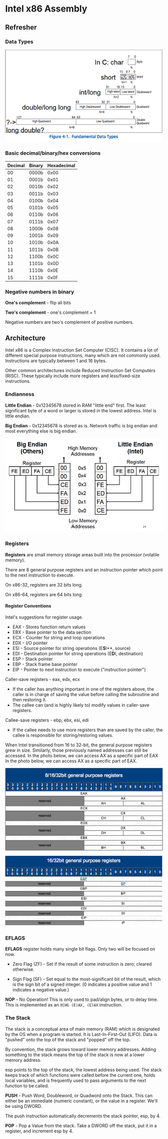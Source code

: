 # Intel x86 Assembly

## Refresher

### Data Types

![Fundamental Data Types](assets/intro-x86_1.png)

### Basic decimal/binary/hex conversions

| Decimal | Binary | Hexadecimal |
|---------|--------|-------------|
| 00      | 0000b  | 0x00        |
| 01      | 0001b  | 0x01        |
| 02      | 0010b  | 0x02        |
| 03      | 0011b  | 0x03        |
| 04      | 0100b  | 0x04        |
| 05      | 0101b  | 0x05        |
| 06      | 0110b  | 0x06        |
| 07      | 0111b  | 0x07        |
| 08      | 1000b  | 0x08        |
| 09      | 1001b  | 0x09        |
| 10      | 1010b  | 0x0A        |
| 11      | 1011b  | 0x0B        |
| 12      | 1100b  | 0x0C        |
| 13      | 1101b  | 0x0D        |
| 14      | 1110b  | 0x0E        |
| 15      | 1111b  | 0x0F        |

### Negative numbers in binary

**One's complement** - flip all bits

**Two's complement** - one's complement + 1

Negative numbers are two's complement of positive numbers.

## Architecture

Intel x86 is a Complex Instruction Set Computer (CISC). It contains a lot of
different special purpose instructions, many which are not commonly used.
Instructions are typically between 1 and 16 bytes.

Other common architectures include Reduced Instruction Set Computers (RISC).
These typically include more registers and less/fixed-size instructions.

### Endianness

**Little Endian** - 0x12345678 stored in RAM "little end" first. The least significant byte of a word or larger is stored in the lowest address. Intel is little endian.

**Big Endian** - 0x12345678 is stored as is. Network traffic is big endian and most everything else is big endian.

![Endianness](assets/intro-x86_2.png)

### Registers

**Registers** are small memory storage areas built into the processor (volatile memory).

There are 8 general purpose registers and an instruction pointer which point to the next instruction to execute.

On x86-32, registers are 32 bits long.

On x86-64, registers are 64 bits long.

#### Register Conventions

Intel's suggestions for register usage.

* EAX - Stores function return values
* EBX - Base pointer to the data section
* ECX - Counter for string and loop operations
* EDX - I/O pointer
* ESI - Source pointer for string operations (E**S**I**, source)
* EDI - Destination pointer for string operations (E**D**I, destination)
* ESP - Stack pointer
* EBP - Stack frame base pointer
* EIP - Pointer to next instruction to execute ("instruction pointer")

Caller-save registers - eax, edx, ecx

* If the caller has anything important in one of the registers above, the caller is in charge of saving the value before calling the subroutine and then restoring it.
* The callee can (and is highly likely to) modify values in caller-save registers.

Callee-save registers - ebp, ebx, esi, edi

* If the callee needs to use more registers than are saved by the caller, the callee is responsible for storing/restoring values.

When Intel transitioned from 16 to 32-bit, the general purpose registers grew in size. Similarly, those previously named addresses can still be accessed. In the photo below, we can access AX as a specific part of EAX In the photo below, we can access AX as a specific part of EAX.

![8/16/32 bit addressing (1)](assets/intro-x86_3.png)

![8/16/32 bit addressing (2)](assets/intro-x86_4.png)

### EFLAGS

**EFLAGS** register holds many single bit flags. Only two will be focused on now.

* Zero Flag (ZF) - Set if the result of some instruction is zero; cleared otherwise.

* Sign Flag (SF) - Set equal to the most-significant bit of the result, which is the sign bit of a signed integer. (0 indicates a positive value and 1 indicates a negative value.)

**NOP** - No Operation! This is only used to pad/align bytes, or to delay time. This is implemented as an `XCHG (E)AX, (E)AX` instruction.

### The Stack

The stack is a conceptual area of main memory (RAM) which is designated by the OS when a program is started. It is Last-In-First-Out (LIFO). Data is "pushed" onto the top of the stack and "popped" off the top.

By convention, the stack grows toward lower memory addresses. Adding something to the stack means the top of the stack is now at a lower memory address.

esp points to the top of the stack, the lowest address being used. The stack keeps track of which functions were called before the current one, holds local variables, and is frequently used to pass arguments to the next function to be called.

**PUSH** - Push Word, Doubleword, or Quadword onto the Stack. This can either be an immediate (numeric constant), or the value in a register. We'll be using DWORD.

The push instruction automatically decrements the stack pointer, esp, by 4.

**POP** - Pop a Value from the stack. Take a DWORD off the stack, put it in a register, and increment esp by 4.
